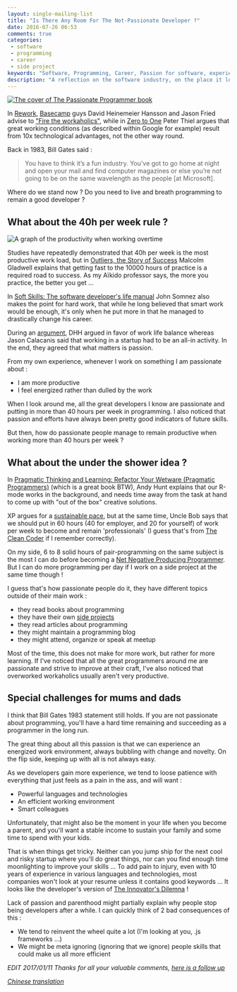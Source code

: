 ```yaml
---
layout: single-mailing-list
title: "Is There Any Room For The Not-Passionate Developer ?"
date: 2016-07-26 06:53
comments: true
categories:
 - software
 - programming
 - career
 - side project
keywords: "Software, Programming, Career, Passion for software, experience"
description: "A reflection on the software industry, on the place it leaves for non-passionate programmers, and the consequences"
---
```

[![The cover of The Passionate Programmer book]({{site.url}}{{site.baseurl}}/imgs/2016-07-26-is-there-any-room-for-the-not-passionate-developer/passionate-programmer.jpg)](https://www.amazon.com/Passionate-Programmer-Remarkable-Development-Pragmatic-ebook/dp/B00AYQNR5U/ref=sr_1_1?tag=pbourgau-20&amp;ie=UTF8&qid=1470025727&sr=8-1&keywords=the+passionate+programmer)

In [Rework](https://www.amazon.com/Rework-Jason-Fried/dp/0307463745/ref=sr_1_1?tag=pbourgau-20&amp;ie=UTF8&qid=1469597091&sr=8-1&keywords=rework), [Basecamp](https://basecamp.com/) guys David Heinemeier Hansson and Jason Fried advise to ["Fire the workaholics"](https://signalvnoise.com/posts/902-fire-the-workaholics), while in [Zero to One](https://www.amazon.com/Zero-One-Notes-Startups-Future/dp/0804139296/ref=sr_1_1?tag=pbourgau-20&amp;ie=UTF8&qid=1469801854&sr=8-1&keywords=zero+to+one) Peter Thiel argues that great working conditions (as described within Google for example) result from 10x technological advantages, not the other way round.

Back in 1983, Bill Gates said :
> You have to think it’s a fun industry. You’ve got to go home at night and open your
mail and find computer magazines or else you’re not going to be on the same
wavelength as the people [at Microsoft].

Where do we stand now ? Do you need to live and breath programming to remain a good developer ?

## What about the 40h per week rule ?

![A graph of the productivity when working overtime]({{site.url}}{{site.baseurl}}/imgs/2016-07-26-is-there-any-room-for-the-not-passionate-developer/productivity.jpg)

Studies have repeatedly demonstrated that 40h per week is the most productive work load, but in [Outliers, the Story of Success](https://www.amazon.com/Outliers-Story-Success-Malcolm-Gladwell/dp/0316017930) Malcolm Gladwell explains that getting fast to the 10000 hours of practice is a required road to success. As my Aïkido professor says, the more you practice, the better you get ...

In [Soft Skills: The software developer's life manual](https://www.amazon.com/Soft-Skills-software-developers-manual/dp/1617292397/ref=sr_1_1?tag=pbourgau-20&amp;s=books&ie=UTF8&qid=1469801992&sr=1-1&keywords=soft+skills+the+software+developer%27s+life+manual) John Somnez also makes the point for hard work, that while he long believed that smart work would be enough, it's only when he put more in that he managed to drastically change his career.

During an [argument](http://calacanis.com/2008/03/07/how-to-save-money-running-a-startup-17-really-good-tips/), DHH argued in favor of work life balance whereas Jason Calacanis said that working in a startup had to be an all-in activity. In the end, they agreed that what matters is passion.

From my own experience, whenever I work on something I am passionate about :

* I am more productive
* I feel energized rather than dulled by the work

When I look around me, all the great developers I know are passionate and putting in more than 40 hours per week in programming. I also noticed that passion and efforts have always been pretty good indicators of future skills.

But then, how do passionate people manage to remain productive when working more than 40 hours per week ?

## What about the under the shower idea ?

In [Pragmatic Thinking and Learning: Refactor Your Wetware (Pragmatic Programmers)](https://www.amazon.com/Pragmatic-Thinking-Learning-Refactor-Programmers/dp/1934356050) (which is a great book BTW), Andy Hunt explains that our R-mode works in the background, and needs time away from the task at hand to come up with "out of the box" creative solutions.

XP argues for a [sustainable pace](http://www.sustainablepace.net/what-is-sustainable-pace), but at the same time, Uncle Bob says that we should put in 60 hours (40 for employer, and 20 for yourself) of work per week to become and remain 'professionals' (I guess that's from [The Clean Coder](https://www.amazon.com/Clean-Coder-Conduct-Professional-Programmers/dp/0137081073/ref=sr_1_2?tag=pbourgau-20&amp;ie=UTF8&qid=1470026034&sr=8-2&keywords=the+clean+code) if I remember correctly).

On my side, 6 to 8 solid hours of pair-programming on the same subject is the most I can do before becoming a [Net Negative Producing Programmer](http://c2.com/cgi/wiki?NetNegativeProducingProgrammer). But I can do more programming per day if I work on a side project at the same time though !

I guess that's how passionate people do it, they have different topics outside of their main work :

* they read books about programming
* they have their own [side projects](http://www.sideprojectbook.com/)
* they read articles about programming
* they might maintain a programming blog
* they might attend, organize or speak at meetup

Most of the time, this does not make for more work, but rather for more learning. If I've noticed that all the great programmers around me are passionate and strive to improve at their craft, I've also noticed that overworked workaholics usually aren't very productive.

## Special challenges for mums and dads

I think that Bill Gates 1983 statement still holds. If you are not passionate about programming, you'll have a hard time remaining and succeeding as a programmer in the long run.

The great thing about all this passion is that we can experience an energized work environment, always bubbling with change and novelty. On the flip side, keeping up with all is not always easy.

As we developers gain more experience, we tend to loose patience with everything that just feels as a pain in the ass, and will want :

* Powerful languages and technologies
* An efficient working environment
* Smart colleagues

Unfortunately, that might also be the moment in your life when you become a parent, and you'll want  a stable income to sustain your family and some time to spend with your kids.

That is when things get tricky. Neither can you jump ship for the next cool and risky startup where you'll do great things, nor can you find enough time moonlighting to improve your skills ... To add pain to injury, even with 10 years of experience in various languages and technologies, most companies won't look at your resume unless it contains good keywords ... It looks like the developer's version of  [The Innovator's Dilemna](https://www.amazon.com/Innovators-Dilemma-Revolutionary-Change-Business/dp/0062060244/ref=sr_1_sc_1?tag=pbourgau-20&amp;ie=UTF8&qid=1470024448&sr=8-1-spell&keywords=the+innovator%27s+dilemns) !

Lack of passion and parenthood might partially explain why people stop being developers after a while. I can quickly think of 2 bad consequences of this :

* We tend to reinvent the wheel quite a lot (I'm looking at you, .js frameworks ...)
* We might be meta ignoring (ignoring that we ignore) people skills that could make us all more efficient

*EDIT 2017/01/11 Thanks for all your valuable comments, [here is a follow up](/what-happens-to-non-enthusiast-programmers-in-the-long-run/)*

*[Chinese translation](http://www.inside.com.tw/2016/08/05/is-there-any-room-for-the-not-passionate-developer)*
